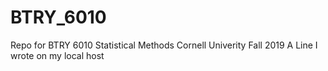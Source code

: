 # BTRY_6010
Repo for BTRY 6010 Statistical Methods Cornell Univerity Fall 2019
A Line I wrote on my local host

